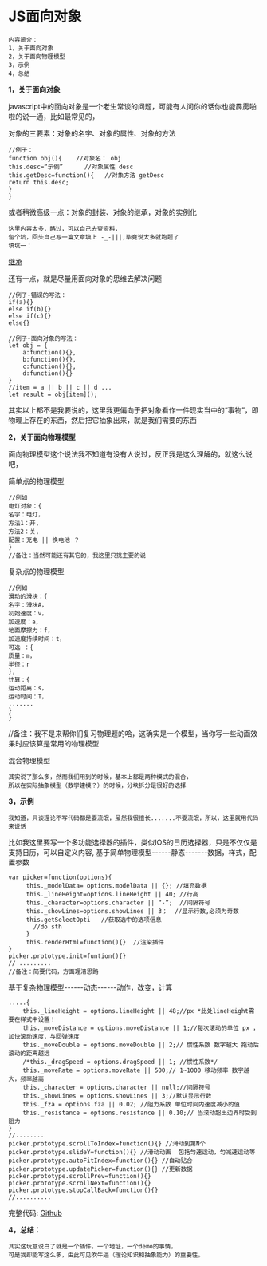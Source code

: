 # JS面向对象

    内容简介：
    1，关于面向对象
    2，关于面向物理模型
    3，示例
    4，总结


**1，关于面向对象**

javascript中的面向对象是一个老生常谈的问题，可能有人问你的话你也能霹雳啪啦的说一通，比如最常见的，

对象的三要素：对象的名字、对象的属性、对象的方法

    //例子：
    function obj(){    //对象名： obj
    this.desc=“示例”      //对象属性 desc
    this.getDesc=function(){   //对象方法 getDesc
    return this.desc;
    }
    }

或者稍微高级一点：对象的封装、对象的继承，对象的实例化


    这里内容太多，略过，可以自己去查资料，
    留个坑，回头自己写一篇文章填上 -_-|||,毕竟说太多就跑题了
    填坑一：
[继承](https://github.com/zonerscode/JDoc/blob/master/basic/obj_inherit.md)

还有一点，就是尽量用面向对象的思维去解决问题

    //例子-错误的写法：
    if(a){}
    else if(b){}
    else if(c){}
    else{}

    //例子-面向对象的写法：
    let obj = {
        a:function(){},
        b:function(){},
        c:function(){},
        d:function(){}
    }
    //item = a || b || c || d ...
    let result = obj[item]();


其实以上都不是我要说的，这里我更偏向于把对象看作一件现实当中的“事物”，即物理上存在的东西，然后把它抽象出来，就是我们需要的东西

**2，关于面向物理模型**

面向物理模型这个说法我不知道有没有人说过，反正我是这么理解的，就这么说吧，

简单点的物理模型


    //例如
    电灯对象：{
    名字：电灯，
    方法1：开,
    方法2：关,
    配置：充电 || 换电池 ？
    }
    //备注：当然可能还有其它的，我这里只挑主要的说

复杂点的物理模型


    //例如
    滑动的滑块：{
    名字：滑块A，
    初始速度：v，
    加速度：a，
    地面摩擦力：f，
    加速度持续时间：t，
    可选 ：{
    质量：m，
    半径：r
    },
    计算：{
    运动距离：s，
    运动时间：T，
    .......
    }
    }

//备注：我不是来帮你们复习物理题的哈，这确实是一个模型，当你写一些动画效果时应该算是常用的物理模型

混合物理模型

    其实说了那么多，然而我们用到的时候，基本上都是两种模式的混合，
    所以在实际抽象模型（数学建模？）的时候，分块拆分是很好的选择

**3，示例**

    我知道，只谈理论不写代码都是耍流氓，虽然我很擅长.......不耍流氓，所以，这里就用代码来说话

比如我这里要写一个多功能选择器的插件，类似IOS的日历选择器，只是不仅仅是支持日历，可以自定义内容,
基于简单物理模型------静态-------数据，样式，配置参数

    var picker=function(options){
         this._modelData= options.modelData || {}; //填充数据
         this._lineHeight=options.lineHeight || 40; //行高
         this._character=options.character || “-”;  //间隔符号
         this._showLines=options.showLines || 3；  //显示行数,必须为奇数
         this.getSelectOpti   //获取选中的选项信息
           //do sth
         }
         this.renderHtml=function(){}  //渲染插件
    }
    picker.prototype.init=funtion(){}
    // .........
    //备注：简要代码，方面理清思路

基于复杂物理模型------动态------动作，改变，计算

    .....{
        this._lineHeight = options.lineHeight || 48;//px *此处lineHeight需要在样式中设置！
        this._moveDistance = options.moveDistance || 1;//每次滚动的单位 px ，加快滚动速度，与回弹速度
        this._moveDouble = options.moveDouble || 2;// 惯性系数 数字越大 拖动后滚动的距离越远
        /*this._dragSpeed = options.dragSpeed || 1; //惯性系数*/
        this._moveRate = options.moveRate || 500;// 1~1000 移动频率 数字越大，频率越高
        this._character = options.character || null;//间隔符号
        this._showLines = options.showLines || 3;//默认显示行数
        this._fza = options.fza || 0.02; //阻力系数 单位时间内速度减小的值
        this._resistance = options.resistance || 0.10;// 当滚动超出边界时受到阻力
    }
    //........
    picker.prototype.scrollToIndex=function(){} //滑动到第N个
    picker.prototype.slideY=function(){} //滑动动画  包括匀速运动，匀减速运动等
    picker.prototype.autoFitIndex=function(){} //自动贴合
    picker.prototype.updatePicker=function(){} //更新数据
    picker.prototype.scrollPrev=function(){}
    picker.prototype.scrollNext=function(){}
    picker.prototype.stopCallBack=function(){}
    //..........

完整代码:
[Github](https://github.com/OoSpace/JDoc/blob/master/src/picker.html)

**4，总结：**

    其实这玩意说白了就是一个插件，一个地址，一个demo的事情，
    可是我却能写这么多，由此可见吹牛逼（理论知识和抽象能力）的重要性。




